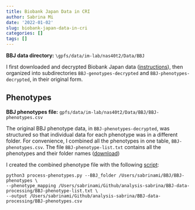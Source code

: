 ```yaml
---
title: Biobank Japan Data in CRI
author: Sabrina Mi
date: '2022-01-02'
slug: biobank-japan-data-in-cri
categories: []
tags: []
---
```


**BBJ data directory:** `\gpfs/data/im-lab/nas40t2/Data/BBJ`

I first downloaded and decrypted Biobank Japan data ([instructions](http://127.0.0.1:4321/post/2020/07/30/downloading-data-from-biobank-japan/)), then organized into subdirectories `BBJ-genotypes-decrypted` and `BBJ-phenotypes-decrypted`, in their original form.

## Phenotypes

**BBJ phenotypes file:** `gpfs/data/im-lab/nas40t2/Data/BBJ/BBJ-phenotypes.csv`

The original BBJ phenotype data, in `BBJ-phenotypes-decrypted`, was structured so that individual data for each phenotype was in a different folder. For convenience, I combined all the phenotypes in one table, `BBJ-phenotypes.csv`. The file `BBJ-phenotype-list.txt` contains all the phenotypes and their folder names ([download](BBJ-phenotype-list.txt))

I created the combined phenotype file with the following [script](process-phenotypes.py):

```
python3 process-phenotypes.py --BBJ_folder /Users/sabrinami/BBJ/BBJ-phenotypes \
--phenotype_mapping /Users/sabrinami/Github/analysis-sabrina/BBJ-data-processing/BBJ-phenotype-list.txt \
--output /Users/sabrinami/Github/analysis-sabrina/BBJ-data-processing/BBJ-phenotypes.csv
```


